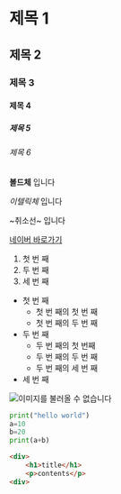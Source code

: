 # 제목 1

## 제목 2

### 제목 3

#### 제목 4

##### 제목 5

###### 제목 6  

**볼드체** 입니다

*이텔릭체* 입니다

~취소선~ 입니다  

[네이버 바로가기](https://www.naver.com)

1. 첫 번 째
2. 두 번 째
3. 세 번 째

- 첫 번 째
    - 첫 번 째의 첫 번 째
    - 첫 번 째의 두 번 째
- 두 번 째
    - 두 번 째의 첫 번째
    - 두 번 째의 두 번 째
    - 두 번 째의 세 번 째
- 세 번 째

![이미지를 불러올 수 없습니다](https://www.ui4u.go.kr/depart/img/content/sub03/img_con03030100_01.jpg)

```python
print("hello world")
a=10
b=20
print(a+b)
```
```html
<div>
    <h1>title</h1>
    <p>contents</p>
<div>
```

